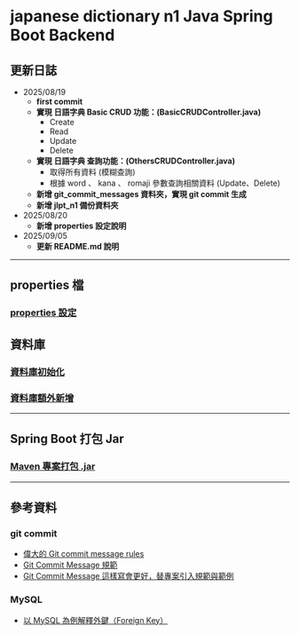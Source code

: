 # japanese dictionary n1 Java Spring Boot Backend
## 更新日誌
* 2025/08/19
    * **first commit**
    * **實現 日語字典 Basic CRUD 功能：(BasicCRUDController.java)**
        * Create
        * Read
        * Update
        * Delete
    * **實現 日語字典 查詢功能：(OthersCRUDController.java)**
        * 取得所有資料 (模糊查詢)
        * 根據 word 、 kana 、 romaji 參數查詢相關資料 (Update、Delete)
    * **新增 git_commit_messages 資料夾，實現 git commit 生成**
    * **新增 jlpt_n1 備份資料夾**
* 2025/08/20
    * **新增 properties 設定說明**
* 2025/09/05
    * **更新 README.md 說明**
---
## properties 檔
### [properties 設定](/markdown/properties_settings.md)
## 資料庫
### [資料庫初始化](/markdown/database_init.md)
### [資料庫額外新增](/markdown/database_new.md)
---
## Spring Boot 打包 Jar
### [Maven 專案打包 .jar](/markdown/maven_to_jar.md)
---
## 參考資料
### git commit
* [偉大的 Git commit message rules](https://hackmd.io/@howhow/git_commit#%E5%81%89%E5%A4%A7%E7%9A%84-Git-commit-message-rules)
* [Git Commit Message 規範](https://codeewander.github.io/docs/git-commit)
* [Git Commit Message 這樣寫會更好，替專案引入規範與範例](https://wadehuanglearning.blogspot.com/2019/05/commit-commit-commit-why-what-commit.html)
### MySQL
* [以 MySQL 為例解釋外鍵（Foreign Key）](https://b-l-u-e-b-e-r-r-y.github.io/post/ForeignKey/)